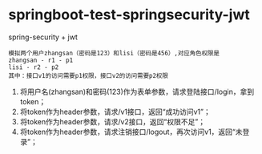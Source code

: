 # springboot-test-springsecurity-jwt
spring-security + jwt
```
模拟两个用户zhangsan（密码是123）和lisi（密码是456）,对应角色权限是
zhangsan - r1 - p1
lisi - r2 - p2
其中：接口v1的访问需要p1权限，接口v2的访问需要p2权限
```
1. 将用户名(zhangsan)和密码(123)作为表单参数，请求登陆接口/login，拿到token；
2. 将token作为header参数，请求/v1接口，返回“成功访问v1”；
3. 将token作为header参数，请求/v2接口，返回“权限不足”；
4. 将token作为header参数，请求注销接口/logout，再次访问v1，返回“未登录”；
